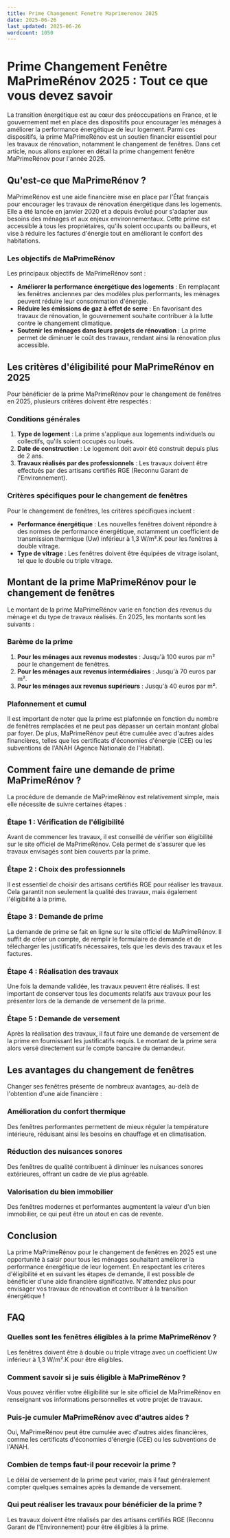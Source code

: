 ```yaml
---
title: Prime Changement Fenetre Maprimerenov 2025
date: 2025-06-26
last_updated: 2025-06-26
wordcount: 1050
---
```


# Prime Changement Fenêtre MaPrimeRénov 2025 : Tout ce que vous devez savoir

La transition énergétique est au cœur des préoccupations en France, et le gouvernement met en place des dispositifs pour encourager les ménages à améliorer la performance énergétique de leur logement. Parmi ces dispositifs, la prime MaPrimeRénov est un soutien financier essentiel pour les travaux de rénovation, notamment le changement de fenêtres. Dans cet article, nous allons explorer en détail la prime changement fenêtre MaPrimeRénov pour l'année 2025.

## Qu'est-ce que MaPrimeRénov ?

MaPrimeRénov est une aide financière mise en place par l'État français pour encourager les travaux de rénovation énergétique dans les logements. Elle a été lancée en janvier 2020 et a depuis évolué pour s'adapter aux besoins des ménages et aux enjeux environnementaux. Cette prime est accessible à tous les propriétaires, qu'ils soient occupants ou bailleurs, et vise à réduire les factures d'énergie tout en améliorant le confort des habitations.

### Les objectifs de MaPrimeRénov

Les principaux objectifs de MaPrimeRénov sont :

- **Améliorer la performance énergétique des logements** : En remplaçant les fenêtres anciennes par des modèles plus performants, les ménages peuvent réduire leur consommation d'énergie.
- **Réduire les émissions de gaz à effet de serre** : En favorisant des travaux de rénovation, le gouvernement souhaite contribuer à la lutte contre le changement climatique.
- **Soutenir les ménages dans leurs projets de rénovation** : La prime permet de diminuer le coût des travaux, rendant ainsi la rénovation plus accessible.

## Les critères d'éligibilité pour MaPrimeRénov en 2025

Pour bénéficier de la prime MaPrimeRénov pour le changement de fenêtres en 2025, plusieurs critères doivent être respectés :

### Conditions générales

1. **Type de logement** : La prime s'applique aux logements individuels ou collectifs, qu'ils soient occupés ou loués.
2. **Date de construction** : Le logement doit avoir été construit depuis plus de 2 ans.
3. **Travaux réalisés par des professionnels** : Les travaux doivent être effectués par des artisans certifiés RGE (Reconnu Garant de l'Environnement).

### Critères spécifiques pour le changement de fenêtres

Pour le changement de fenêtres, les critères spécifiques incluent :

- **Performance énergétique** : Les nouvelles fenêtres doivent répondre à des normes de performance énergétique, notamment un coefficient de transmission thermique (Uw) inférieur à 1,3 W/m².K pour les fenêtres à double vitrage.
- **Type de vitrage** : Les fenêtres doivent être équipées de vitrage isolant, tel que le double ou triple vitrage.

## Montant de la prime MaPrimeRénov pour le changement de fenêtres

Le montant de la prime MaPrimeRénov varie en fonction des revenus du ménage et du type de travaux réalisés. En 2025, les montants sont les suivants :

### Barème de la prime

1. **Pour les ménages aux revenus modestes** : Jusqu'à 100 euros par m² pour le changement de fenêtres.
2. **Pour les ménages aux revenus intermédiaires** : Jusqu'à 70 euros par m².
3. **Pour les ménages aux revenus supérieurs** : Jusqu'à 40 euros par m².

### Plafonnement et cumul

Il est important de noter que la prime est plafonnée en fonction du nombre de fenêtres remplacées et ne peut pas dépasser un certain montant global par foyer. De plus, MaPrimeRénov peut être cumulée avec d'autres aides financières, telles que les certificats d'économies d'énergie (CEE) ou les subventions de l'ANAH (Agence Nationale de l'Habitat).

## Comment faire une demande de prime MaPrimeRénov ?

La procédure de demande de MaPrimeRénov est relativement simple, mais elle nécessite de suivre certaines étapes :

### Étape 1 : Vérification de l'éligibilité

Avant de commencer les travaux, il est conseillé de vérifier son éligibilité sur le site officiel de MaPrimeRénov. Cela permet de s'assurer que les travaux envisagés sont bien couverts par la prime.

### Étape 2 : Choix des professionnels

Il est essentiel de choisir des artisans certifiés RGE pour réaliser les travaux. Cela garantit non seulement la qualité des travaux, mais également l'éligibilité à la prime.

### Étape 3 : Demande de prime

La demande de prime se fait en ligne sur le site officiel de MaPrimeRénov. Il suffit de créer un compte, de remplir le formulaire de demande et de télécharger les justificatifs nécessaires, tels que les devis des travaux et les factures.

### Étape 4 : Réalisation des travaux

Une fois la demande validée, les travaux peuvent être réalisés. Il est important de conserver tous les documents relatifs aux travaux pour les présenter lors de la demande de versement de la prime.

### Étape 5 : Demande de versement

Après la réalisation des travaux, il faut faire une demande de versement de la prime en fournissant les justificatifs requis. Le montant de la prime sera alors versé directement sur le compte bancaire du demandeur.

## Les avantages du changement de fenêtres

Changer ses fenêtres présente de nombreux avantages, au-delà de l'obtention d'une aide financière :

### Amélioration du confort thermique

Des fenêtres performantes permettent de mieux réguler la température intérieure, réduisant ainsi les besoins en chauffage et en climatisation.

### Réduction des nuisances sonores

Des fenêtres de qualité contribuent à diminuer les nuisances sonores extérieures, offrant un cadre de vie plus agréable.

### Valorisation du bien immobilier

Des fenêtres modernes et performantes augmentent la valeur d'un bien immobilier, ce qui peut être un atout en cas de revente.

## Conclusion

La prime MaPrimeRénov pour le changement de fenêtres en 2025 est une opportunité à saisir pour tous les ménages souhaitant améliorer la performance énergétique de leur logement. En respectant les critères d'éligibilité et en suivant les étapes de demande, il est possible de bénéficier d'une aide financière significative. N'attendez plus pour envisager vos travaux de rénovation et contribuer à la transition énergétique !

## FAQ

### Quelles sont les fenêtres éligibles à la prime MaPrimeRénov ?

Les fenêtres doivent être à double ou triple vitrage avec un coefficient Uw inférieur à 1,3 W/m².K pour être éligibles.

### Comment savoir si je suis éligible à MaPrimeRénov ?

Vous pouvez vérifier votre éligibilité sur le site officiel de MaPrimeRénov en renseignant vos informations personnelles et votre projet de travaux.

### Puis-je cumuler MaPrimeRénov avec d'autres aides ?

Oui, MaPrimeRénov peut être cumulée avec d'autres aides financières, comme les certificats d'économies d'énergie (CEE) ou les subventions de l'ANAH.

### Combien de temps faut-il pour recevoir la prime ?

Le délai de versement de la prime peut varier, mais il faut généralement compter quelques semaines après la demande de versement.

### Qui peut réaliser les travaux pour bénéficier de la prime ?

Les travaux doivent être réalisés par des artisans certifiés RGE (Reconnu Garant de l'Environnement) pour être éligibles à la prime.